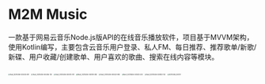 # M2M Music
一款基于网易云音乐Node.js版API的在线音乐播放软件，项目基于MVVM架构，使用Kotlin编写，主要包含云音乐用户登录、私人FM、每日推荐、推荐歌单/新歌/新碟、用户收藏/创建歌单、用户喜欢的歌曲、搜索在线内容等模块。

<img src="/Users/gsw/Downloads/Shell_20210406-000435-997.png" alt="Shell_20210406-000435-997" style="zoom: 20%;" />

<img src="/Users/gsw/Downloads/Shell_20210406-000456-133.png" alt="Shell_20210406-000456-133" style="zoom:20%;" />

<img src="/Users/gsw/Downloads/Shell_20210406-000513-518.png" alt="Shell_20210406-000513-518" style="zoom:20%;" />

<img src="/Users/gsw/Downloads/Shell_20210406-000519-083.png" alt="Shell_20210406-000519-083" style="zoom:20%;" />

<img src="/Users/gsw/Downloads/Shell_20210406-000523-980.png" alt="Shell_20210406-000523-980" style="zoom:20%;" />

<img src="/Users/gsw/Downloads/Shell_20210406-000533-203.png" alt="Shell_20210406-000533-203" style="zoom:20%;" />

<img src="/Users/gsw/Downloads/Shell_20210406-000823-132.png" alt="Shell_20210406-000823-132" style="zoom:20%;" />

<img src="/Users/gsw/Downloads/20210406_000727.png" alt="20210406_000727" style="zoom:20%;" />